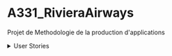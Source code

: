 # A331_RivieraAirways
Projet de Methodologie de la production d'applications


<details>
<summary>
User Stories
</summary>
<p>
Qui ?                                    | Quoi ?                                                | Pourquoi ?                | Scénarios de test | Code state | Test state
-----------------------------------------|-------------------------------------------------------|---------------------------|-------------------|------------|-----------
En tant que membre de l'équipe programme | Je veux pouvoir accéder aux caractéristiques d’un vol.|                           |                   |to do       |
                                         | Je veux pouvoir programmer un vol                     |                           |                   |to do       |
                                         | Je veux voir la liste des avions                      |                           |                   |to do       | 
                                         | Je veux voir la liste des avions disponibles          | Afin de programmer un vol |                   |to do       |
                                         | Je veux modifier / annuler un vol                     |                           |                   |to do       |
                                         | Je veux accéder au total des avions en l'air / au sol |                           |                   |to do       |
                                         | Je veux accéder à la liste des personnes disponibles  |                           |                   |to do       |
                                         |                                                       |                           |                   |            |
En tant que membre d’équipage            | Je veux pouvoir consulter mes affectations            |                           |                   |to do       |
</p>
</details>